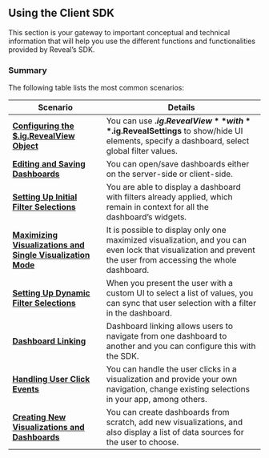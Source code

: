## Using the Client SDK  

This section is your gateway to important conceptual and technical
information that will help you use the different functions and
functionalities provided by Reveal’s SDK.

### Summary

The following table lists the most common scenarios:


|**Scenario**    |**Details** |
|---|---|
| [**Configuring the $.ig.RevealView Object**](configuring-revealview-client-web.md) | You can use **$.ig.RevealView** with **$.ig.RevealSettings** to show/hide UI elements, specify a dashboard, select global filter values. |
| [**Editing and Saving Dashboards**](editing-saving-dashboards-client-web.md) | You can open/save dashboards either on the server-side or client-side. |
| [**Setting Up Initial Filter Selections**](setting-initial-filters-client-web.md) | You are able to display a dashboard with filters already applied, which remain in context for all the dashboard’s widgets. |
| [**Maximizing Visualizations and Single Visualization Mode**](maximizing-visualizations-client-web.md) | It is possible to display only one maximized visualization, and you can even lock that visualization and prevent the user from accessing the whole dashboard. |
| [**Setting Up Dynamic Filter Selections**](setting-dynamic-filters-client-web.md) | When you present the user with a custom UI to select a list of values, you can sync that user selection with a filter in the dashboard. |
| [**Dashboard Linking**](dashboard-linking-client-web.md) | Dashboard linking allows users to navigate from one dashboard to another and you can configure this with the SDK. |
| [**Handling User Click Events**](handling-click-events-client-web.md)| You can handle the user clicks in a visualization and provide your own navigation, change existing selections in your app, among others. |
| [**Creating New Visualizations and Dashboards**](creating-visualizations-dashboards-client-web.md)| You can create dashboards from scratch, add new visualizations, and also display a list of data sources for the user to choose.|
